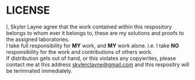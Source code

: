 # LICENSE
I, Skyler Layne agree that the work contained within this respository belongs to whom ever it belongs to, these are my solutions and proofs to the assigned laboratories.  
I take full responsibility for **MY** work, and **MY** work alone. i.e. I take **NO** responsibility for the work and contributions of others work.  
If distribution gets out of hand, or this violates any copywrites, please contact me at this address [skylerclayne@gmail.com](mailto:skylerclayne@gmail.com) and this respositry will be terimnated immediately. 
